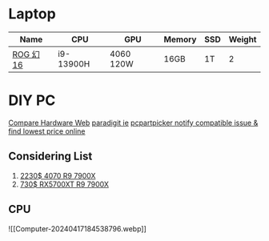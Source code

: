 # Laptop

| Name                                                        | CPU       | GPU       | Memory | SSD | Weight |
| ----------------------------------------------------------- | --------- | --------- | ------ | --- | ------ |
| [ROG 幻16](https://item.jd.com/100043674220.html#crumb-wrap) | i9-13900H | 4060 120W | 16GB   | 1T  | 2      |

# DIY PC
[Compare Hardware Web](https://www.cpubenchmark.net/compare/5055vs5299vs5027/Intel-i9-13900KF-vs-AMD-Ryzen-7-7800X3D-vs-AMD-Ryzen-9-7900X)
[paradigit ie](https://www.paradigit.ie/build-your-own-pc/90002034/product#configurator)
[pcpartpicker notify compatible issue & find lowest price online](https://pcpartpicker.com/guide/RcLrxr/excellent-amd-gamingstreaming-build)
## Considering List
1. [2230$ 4070 R9 7900X](https://ie.pcpartpicker.com/list/p8qmZJ)
2. [730$ RX5700XT R9 7900X](https://ie.pcpartpicker.com/list/7bvzwg)

## CPU
![[Computer-20240417184538796.webp]]